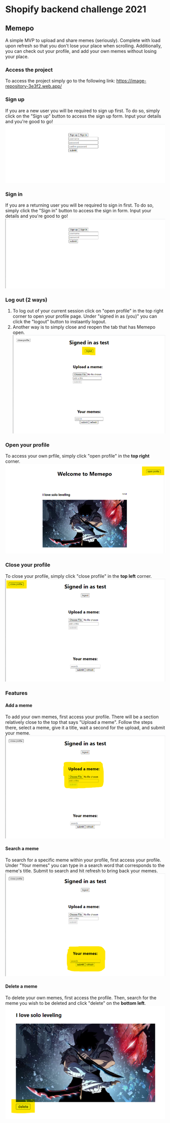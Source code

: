 # Shopify backend challenge 2021

## Memepo

A simple MVP to upload and share memes (seriously). Complete with load upon refresh so that you don't lose your place when scrolling. Additionally, you can check out your profile, and add your own memes without losing your place.

### Access the project

To access the project simply go to the following link: https://image-repository-3e3f2.web.app/

### Sign up

If you are a new user you will be required to sign up first. To do so, simply click on the "Sign up" button to access the sign up form. Input your details and you're good to go!
![alt text](https://github.com/SkylarSL/img-repo/blob/main/readmeimgs/signup.png)

### Sign in

If you are a returning user you will be required to sign in first. To do so, simply click the "Sign in" button to access the sign in form. Input your details and you're good to go!
![alt text](https://github.com/SkylarSL/img-repo/blob/main/readmeimgs/signin.png)

### Log out (2 ways)

1. To log out of your current session click on "open profile" in the top right corner to open your profile page. Under "signed in as (you)" you can click the "logout" button to instaantly logout.
2. Another way is to simply close and reopen the tab that has Memepo open.
   ![alt text](https://github.com/SkylarSL/img-repo/blob/main/readmeimgs/logout.png)

### Open your profile

To access your own prfile, simply click "open profile" in the **top right** corner.
![alt text](https://github.com/SkylarSL/img-repo/blob/main/readmeimgs/openprofile.png)

### Close your profile

To close your profile, simply click "close profile" in the **top left** corner.
![alt text](https://github.com/SkylarSL/img-repo/blob/main/readmeimgs/closeprofile.png)

### Features

#### Add a meme

To add your own memes, first access your profile. There will be a section relatively close to the top that says "Upload a meme". Follow the steps there, select a meme, give it a title, wait a second for the upload, and submit your meme.
![alt text](https://github.com/SkylarSL/img-repo/blob/main/readmeimgs/addmeme.png)

#### Search a meme

To search for a specific meme within your profile, first access your profile. Under "Your memes" you can type in a search word that corresponds to the meme's title. Submit to search and hit refresh to bring back your memes.
![alt text](https://github.com/SkylarSL/img-repo/blob/main/readmeimgs/searchmeme.png)

#### Delete a meme

To delete your own memes, first access the profile. Then, search for the meme you wish to be deleted and click "delete" on the **bottom left**.
![alt text](https://github.com/SkylarSL/img-repo/blob/main/readmeimgs/deletememe.png)
